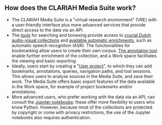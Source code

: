 ## How does the CLARIAH Media Suite work?

- The CLARIAH Media Suite is a "virtual research environment" (VRE) with a user-friendly interface plus more advanced services that provide direct access to the data via an API.
- The [tools](http://mediasuite.clariah.nl/documentation/howtos/tools) for searching and browsing provide access to [crucial Dutch audio-visual collections](http://mediasuite.clariah.nl/documentation/faq/what-data) and [available automatic enrichments](http://mediasuite.clariah.nl/documentation/faq/is-data-enriched), such as automatic speech recognition (ASR). The functionalities for bookmarking allow users to create their own corpus. [The annotation tool](http://mediasuite.clariah.nl/documentation/howtos/annotate) enable further enrichment of the collection, and a Work space facilitates the viewing and basic exporting.
- Ideally, users start by creating a "[User project](http://mediasuite.clariah.nl/documentation/howtos/user-projects)", to which they can add bookmarks, annotations, queries, navigation paths, and tool sessions. This allows users to analyse sources in the Media Suite, and save their work. The Media Suite offers basic export features of the data available in the Work space, for example of project bookmarks and/or annotations.
- More advanced users, who prefer working with the data via an API, can consult the [Jupyter notebooks](http://mediasuite.clariah.nl/documentation/howtos/jupyter-notebooks): these offer more flexibility to users who know Python. However, because most of the collections are protected by copyright or come with privacy restrictions, the use of the Jupyter notebooks also requires authentication.
